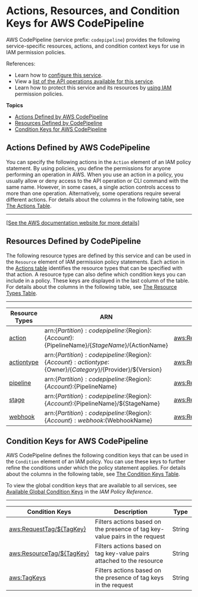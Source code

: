 # Actions, Resources, and Condition Keys for AWS CodePipeline<a name="list_awscodepipeline"></a>

AWS CodePipeline \(service prefix: `codepipeline`\) provides the following service\-specific resources, actions, and condition context keys for use in IAM permission policies\.

References:
+ Learn how to [configure this service](https://docs.aws.amazon.com/codepipeline/latest/userguide/)\.
+ View a [list of the API operations available for this service](https://docs.aws.amazon.com/codepipeline/latest/APIReference/)\.
+ Learn how to protect this service and its resources by [using IAM](https://docs.aws.amazon.com/codepipeline/latest/userguide/auth-and-access-control.html) permission policies\.

**Topics**
+ [Actions Defined by AWS CodePipeline](#awscodepipeline-actions-as-permissions)
+ [Resources Defined by CodePipeline](#awscodepipeline-resources-for-iam-policies)
+ [Condition Keys for AWS CodePipeline](#awscodepipeline-policy-keys)

## Actions Defined by AWS CodePipeline<a name="awscodepipeline-actions-as-permissions"></a>

You can specify the following actions in the `Action` element of an IAM policy statement\. By using policies, you define the permissions for anyone performing an operation in AWS\. When you use an action in a policy, you usually allow or deny access to the API operation or CLI command with the same name\. However, in some cases, a single action controls access to more than one operation\. Alternatively, some operations require several different actions\. For details about the columns in the following table, see [The Actions Table](reference_policies_actions-resources-contextkeys.md#actions_table)\.


****  
[\[See the AWS documentation website for more details\]](http://docs.aws.amazon.com/IAM/latest/UserGuide/list_awscodepipeline.html)

## Resources Defined by CodePipeline<a name="awscodepipeline-resources-for-iam-policies"></a>

The following resource types are defined by this service and can be used in the `Resource` element of IAM permission policy statements\. Each action in the [Actions table](#awscodepipeline-actions-as-permissions) identifies the resource types that can be specified with that action\. A resource type can also define which condition keys you can include in a policy\. These keys are displayed in the last column of the table\. For details about the columns in the following table, see [The Resource Types Table](reference_policies_actions-resources-contextkeys.md#resources_table)\.


****  

| Resource Types | ARN | Condition Keys | 
| --- | --- | --- | 
|   [ action ](https://docs.aws.amazon.com/codepipeline/latest/userguide/iam-access-control-identity-based.html#ACP_ARN_Format)  |  arn:$\{Partition\}:codepipeline:$\{Region\}:$\{Account\}:$\{PipelineName\}/$\{StageName\}/$\{ActionName\}  |   [ aws:ResourceTag/$\{TagKey\} ](#awscodepipeline-aws_ResourceTag___TagKey_)   | 
|   [ actiontype ](https://docs.aws.amazon.com/codepipeline/latest/userguide/iam-access-control-identity-based.html#ACP_ARN_Format)  |  arn:$\{Partition\}:codepipeline:$\{Region\}:$\{Account\}:actiontype:$\{Owner\}/$\{Category\}/$\{Provider\}/$\{Version\}  |   [ aws:ResourceTag/$\{TagKey\} ](#awscodepipeline-aws_ResourceTag___TagKey_)   | 
|   [ pipeline ](https://docs.aws.amazon.com/codepipeline/latest/userguide/iam-access-control-identity-based.html#ACP_ARN_Format)  |  arn:$\{Partition\}:codepipeline:$\{Region\}:$\{Account\}:$\{PipelineName\}  |   [ aws:ResourceTag/$\{TagKey\} ](#awscodepipeline-aws_ResourceTag___TagKey_)   | 
|   [ stage ](https://docs.aws.amazon.com/codepipeline/latest/userguide/iam-access-control-identity-based.html#ACP_ARN_Format)  |  arn:$\{Partition\}:codepipeline:$\{Region\}:$\{Account\}:$\{PipelineName\}/$\{StageName\}  |   [ aws:ResourceTag/$\{TagKey\} ](#awscodepipeline-aws_ResourceTag___TagKey_)   | 
|   [ webhook ](https://docs.aws.amazon.com/codepipeline/latest/userguide/iam-access-control-identity-based.html#ACP_ARN_Format)  |  arn:$\{Partition\}:codepipeline:$\{Region\}:$\{Account\}:webhook:$\{WebhookName\}  |   [ aws:ResourceTag/$\{TagKey\} ](#awscodepipeline-aws_ResourceTag___TagKey_)   | 

## Condition Keys for AWS CodePipeline<a name="awscodepipeline-policy-keys"></a>

AWS CodePipeline defines the following condition keys that can be used in the `Condition` element of an IAM policy\. You can use these keys to further refine the conditions under which the policy statement applies\. For details about the columns in the following table, see [The Condition Keys Table](reference_policies_actions-resources-contextkeys.md#context_keys_table)\.

To view the global condition keys that are available to all services, see [Available Global Condition Keys](reference_policies_condition-keys.html#AvailableKeys) in the *IAM Policy Reference*\.


****  

| Condition Keys | Description | Type | 
| --- | --- | --- | 
|   [ aws:RequestTag/$\{TagKey\} ](https://docs.aws.amazon.com/IAM/latest/UserGuide/reference_policies_condition-keys.html#condition-keys-requesttag)  | Filters actions based on the presence of tag key\-value pairs in the request | String | 
|   [ aws:ResourceTag/$\{TagKey\} ](https://docs.aws.amazon.com/IAM/latest/UserGuide/reference_policies_condition-keys.html#condition-keys-resourcetag)  | Filters actions based on tag key\-value pairs attached to the resource | String | 
|   [ aws:TagKeys ](https://docs.aws.amazon.com/IAM/latest/UserGuide/reference_policies_condition-keys.html#condition-keys-tagkeys)  | Filters actions based on the presence of tag keys in the request | String | 